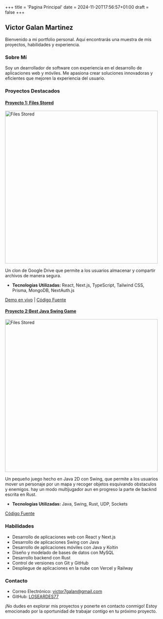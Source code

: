+++
title = 'Pagina Principal'
date = 2024-11-20T17:56:57+01:00
draft = false
+++

## Victor Galan Martinez

Bienvenido a mi portfolio personal. Aquí encontrarás una muestra de mis proyectos, habilidades y experiencia.

### Sobre Mí

Soy un dearrollador de software con experiencia en el desarrollo de aplicaciones web y móviles. Me apasiona crear soluciones innovadoras y eficientes que mejoren la experiencia del usuario.

### Proyectos Destacados

#### [Proyecto 1: Files Stored](/files_stored)

<img alt="Files Stored" src="../images/FilesStored.png" width="500" >

Un clon de Google Drive que permite a los usuarios almacenar y compartir archivos de manera segura.

- **Tecnologías Utilizadas:** React, Next.js, TypeScript, Tailwind CSS, Prisma, MongoDB, NextAuth.js

[Demo en vivo](https://drive.loseardes77.com/) | [Código Fuente](https://github.com/LOSEARDES77/Files-Stored)

#### [Proyecto 2:Best Java Swing Game](/BestJavaSwingGame)

<img alt="Files Stored" src="../images/BestJavaSwingGame.png" width="500" >

Un pequeño juego hecho en Java 2D con Swing, que permite a los usuarios mover un personaje por un mapa y recoger objetos esquivando obstaculos y enemigos.
hay un modo multijugador aun en progreso la parte de backnd escrita en Rust.

- **Tecnologías Utilizadas:** Java, Swing, Rust, UDP, Sockets

[Código Fuente](https://github.com/LOSEARDES77/Best-Java-Swing-Game)

### Habilidades

- Desarrollo de aplicaciones web con React y Next.js
- Desarrollo de aplicaciones Swing con Java
- Desarrollo de aplicaciones móviles con Java y Koltin
- Diseño y modelado de bases de datos con MySQL
- Desarrollo backend con Rust
- Control de versiones con Git y GitHub
- Despliegue de aplicaciones en la nube con Vercel y Railway

### Contacto

- Correo Electrónico: [victor7galan@gmail.com](mailto:victor7galan@gmail.com)
- GitHub: [LOSEARDES77](https://github.com/LOSEARDES77)

¡No dudes en explorar mis proyectos y ponerte en contacto conmigo! Estoy emocionado por la oportunidad de trabajar contigo en tu próximo proyecto.

